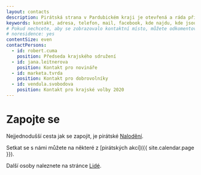 ```yaml
---
layout: contacts
description: Pirátská strana v Pardubickém kraji je otevřená a ráda přivítá dobrovolníky a odpoví na dotazy kritiků.
keywords: kontakt, adresa, telefon, mail, facebook, kde najdu, kde jsou
# Pokud nechcete, aby se zobrazovalo kontaktní místo, můžete odkomentovat následující řádek:
# noresidence: yes
contentSize: even
contactPersons:
  - id: robert.cuma
    position: Předseda krajského sdružení
  - id: jana.leitnerova
    position: Kontakt pro novináře
  - id: marketa.tvrda
    position: Kontakt pro dobrovolníky
  - id: vendula.svobodova
    position: Kontakt pro krajské volby 2020
---
```


<div class="o-section-header o-section-header--indented">
  <h1 class="t-h2-alt">Zapojte se</h1>
</div>

Nejjednodušší cesta jak se zapojit, je pirátské <a href="https://nalodeni.pirati.cz" target="_blank" rel="noopener">Nalodění</a>.

Setkat se s námi můžete na některé z [pirátských akcí]({{ site.calendar.page }}).

Další osoby naleznete na stránce [Lidé](/lide/).
